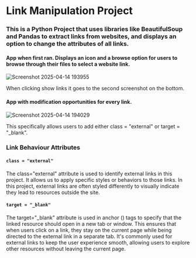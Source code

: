 # Link Manipulation Project

### This is a Python Project that uses libraries like BeautifulSoup and Pandas to extract links from websites, and displays an option to change the attributes of all links.

#### App when first ran. Displays an icon and a browse option for users to browse through their files to select a website link. 
![Screenshot 2025-04-14 193955](https://github.com/user-attachments/assets/c72de37a-eae1-472a-afea-5b5c168f565a)

When clicking show links it goes to the second screenshot on the bottom.

#### App with modification opportunities for every link. 
![Screenshot 2025-04-14 194029](https://github.com/user-attachments/assets/6d76a61a-8743-4cd2-872e-dc8f67e30626)

This specifically allows users to add either class = "external" or target = "_blank". 

### Link Behaviour Attributes

#### ```class = "external"```
The class="external" attribute is used to identify external links in this project. It allows us to apply specific styles or behaviors to those links. In this project, external links are often styled differently to visually indicate they lead to resources outside the site.

#### ```target = "_blank"```
The target="_blank" attribute is used in anchor (<a>) tags to specify that the linked resource should open in a new tab or window. This ensures that when users click on a link, they stay on the current page while being directed to the external link in a separate tab. It's commonly used for external links to keep the user experience smooth, allowing users to explore other resources without leaving the current page.
